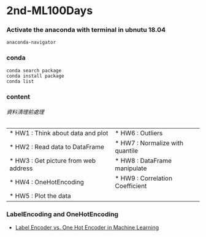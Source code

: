 # 2nd-ML100Days
### Activate the anaconda with terminal in ubnutu 18.04
```bash= 
anaconda-navigator
```
### conda 
```bash= 
conda search package
conda install package
conda list
```

### content
###### 資料清理前處理
<table border="0">
 <tr><td>* HW1 : Think about data and plot</td>
     <td>* HW6 : Outliers </td></tr>
 <tr><td>* HW2 : Read data to DataFrame</td>
     <td>* HW7 : Normalize with quantile </td></tr>
 <tr><td>* HW3 : Get picture from web address</td>
     <td>* HW8 : DataFrame manipulate</td></tr>
 <tr><td>* HW4 : OneHotEncoding</td>
     <td>* HW9 : Correlation Coefficient</td></tr>
 <tr><td>* HW5 : Plot the data</td></tr>
</table>

### LabelEncoding and OneHotEncoding
* [Label Encoder vs. One Hot Encoder in Machine Learning](https://medium.com/@contactsunny/label-encoder-vs-one-hot-encoder-in-machine-learning-3fc273365621)
